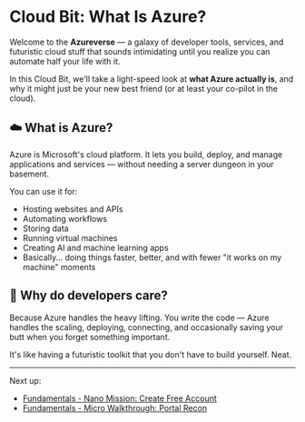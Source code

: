 # Cloud Bit: What Is Azure?

Welcome to the **Azureverse** — a galaxy of developer tools, services, and futuristic cloud stuff that sounds
intimidating until you realize you can automate half your life with it.

In this Cloud Bit, we'll take a light-speed look at **what Azure actually is**, and why it might just be your new best
friend (or at least your co-pilot in the cloud).

## ☁️ What is Azure?

Azure is Microsoft's cloud platform. It lets you build, deploy, and manage applications and services — without needing a
server dungeon in your basement.

You can use it for:

- Hosting websites and APIs
- Automating workflows
- Storing data
- Running virtual machines
- Creating AI and machine learning apps
- Basically... doing things faster, better, and with fewer "it works on my machine" moments

## 🤖 Why do developers care?

Because Azure handles the heavy lifting. You write the code — Azure handles the scaling, deploying, connecting, and
occasionally saving your butt when you forget something important.

It's like having a futuristic toolkit that you don't have to build yourself. Neat.

---

Next up:

- [Fundamentals - Nano Mission: Create Free Account](02-nano-mission-create-free-account.md)
- [Fundamentals - Micro Walkthrough: Portal Recon](https://youtu.be/o-6esql_HeA)
